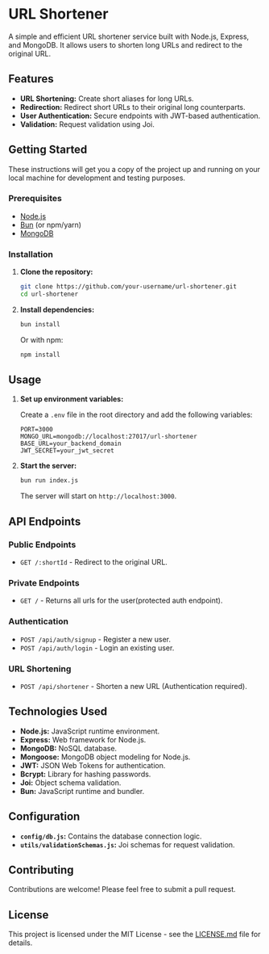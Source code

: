 # URL Shortener

A simple and efficient URL shortener service built with Node.js, Express, and MongoDB. It allows users to shorten long URLs and redirect to the original URL.

## Features

*   **URL Shortening:** Create short aliases for long URLs.
*   **Redirection:** Redirect short URLs to their original long counterparts.
*   **User Authentication:** Secure endpoints with JWT-based authentication.
*   **Validation:** Request validation using Joi.

## Getting Started

These instructions will get you a copy of the project up and running on your local machine for development and testing purposes.

### Prerequisites

*   [Node.js](https://nodejs.org/)
*   [Bun](https://bun.sh/) (or npm/yarn)
*   [MongoDB](https://www.mongodb.com/)

### Installation

1.  **Clone the repository:**

    ```bash
    git clone https://github.com/your-username/url-shortener.git
    cd url-shortener
    ```

2.  **Install dependencies:**

    ```bash
    bun install
    ```

    Or with npm:

    ```bash
    npm install
    ```

## Usage

1.  **Set up environment variables:**

    Create a `.env` file in the root directory and add the following variables:

    ``` shell
    PORT=3000
    MONGO_URL=mongodb://localhost:27017/url-shortener
    BASE_URL=your_backend_domain
    JWT_SECRET=your_jwt_secret
    ```

2.  **Start the server:**

    ```bash
    bun run index.js
    ```

    The server will start on `http://localhost:3000`.

## API Endpoints

### Public Endpoints

*   `GET /:shortId` - Redirect to the original URL.

### Private Endpoints
*   `GET /` - Returns all urls for the user(protected auth endpoint).

### Authentication

*   `POST /api/auth/signup` - Register a new user.
*   `POST /api/auth/login` - Login an existing user.

### URL Shortening

*   `POST /api/shortener` - Shorten a new URL (Authentication required).

## Technologies Used

*   **Node.js:** JavaScript runtime environment.
*   **Express:** Web framework for Node.js.
*   **MongoDB:** NoSQL database.
*   **Mongoose:** MongoDB object modeling for Node.js.
*   **JWT:** JSON Web Tokens for authentication.
*   **Bcrypt:** Library for hashing passwords.
*   **Joi:** Object schema validation.
*   **Bun:** JavaScript runtime and bundler.

## Configuration

*   **`config/db.js`:** Contains the database connection logic.
*   **`utils/validationSchemas.js`:** Joi schemas for request validation.

## Contributing

Contributions are welcome! Please feel free to submit a pull request.

## License

This project is licensed under the MIT License - see the [LICENSE.md](LICENSE.md) file for details.